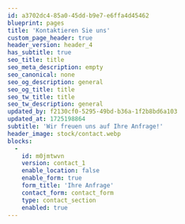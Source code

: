 ```yaml
---
id: a3702dc4-85a0-45dd-b9e7-e6ffa4d45462
blueprint: pages
title: 'Kontaktieren Sie uns'
custom_page_header: true
header_version: header_4
has_subtitle: true
seo_title: title
seo_meta_description: empty
seo_canonical: none
seo_og_description: general
seo_og_title: title
seo_tw_title: title
seo_tw_description: general
updated_by: f2130cf0-5295-49bd-b36a-1f2b8bd6a103
updated_at: 1725198864
subtitle: 'Wir freuen uns auf Ihre Anfrage!'
header_image: stock/contact.webp
blocks:
  -
    id: m0jmtwvn
    version: contact_1
    enable_location: false
    enable_form: true
    form_title: 'Ihre Anfrage'
    contact_form: contact_form
    type: contact_section
    enabled: true
---
```

